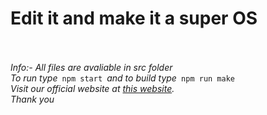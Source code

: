 <h1>Edit it and make it a super OS</h1><br><br>
<i>Info:- All files are avaliable in src folder<br>To run type</i><code> npm start </code><i>and to build type</i><code> npm run make</code><i><br>Visit our official website at <a href="https://sherry65-code.github.io/osx.org">this website</a>.<br>Thank you</b></i>
